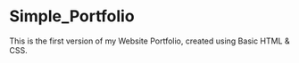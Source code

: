 # Simple_Portfolio
This is the first version of my Website Portfolio, created using Basic HTML &amp; CSS.
